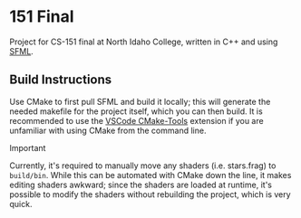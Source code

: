 # 151 Final
Project for CS-151 final at North Idaho College, written in C++ and using [SFML](https://www.sfml-dev.org/). 

## Build Instructions
Use CMake to first pull SFML and build it locally; this will generate the needed makefile for the project itself, which you can then build. It is recommended to use the [VSCode CMake-Tools](https://code.visualstudio.com/docs/cpp/cmake-linux) extension if you are unfamiliar with using CMake from the command line. 

> [!IMPORTANT] 
> Currently, it's required to manually move any shaders (i.e. stars.frag) to `build/bin`. While this can be automated with CMake down the line, it makes editing shaders awkward; since the shaders are loaded at runtime, it's possible to modify the shaders without rebuilding the project, which is very quick. 